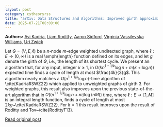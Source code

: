 ```yaml
---
layout: post
category: cstheoryrss
title: "arXiv: Data Structures and Algorithms: Improved girth approximation in weighted undirected graphs"
date: 2025-07-21T00:00:00
---
```


**Authors:** [Avi Kadria](https://dblp.uni-trier.de/search?q=Avi+Kadria), [Liam Roditty](https://dblp.uni-trier.de/search?q=Liam+Roditty), [Aaron Sidford](https://dblp.uni-trier.de/search?q=Aaron+Sidford), [Virginia Vassilevska Williams](https://dblp.uni-trier.de/search?q=Virginia+Vassilevska+Williams), [Uri Zwick](https://dblp.uni-trier.de/search?q=Uri+Zwick)

Let $G = (V,E,\ell)$ be a $n$-node $m$-edge weighted undirected graph, where
$\ell: E \rightarrow (0,\infty)$ is a real \emph{length} function defined on
its edges, and let $g$ denote the girth of $G$, i.e., the length of its
shortest cycle. We present an algorithm that, for any input, integer $k \geq
1$, in $O(kn^{1+1/k}\log{n} + m(k+\log{n}))$ expected time finds a cycle of
length at most $\frac{4k}{3}g$. This algorithm nearly matches a
$O(n^{1+1/k}\log{n})$-time algorithm of \cite{KadriaRSWZ22} which applied to
unweighted graphs of girth $3$. For weighted graphs, this result also improves
upon the previous state-of-the-art algorithm that in $O((n^{1+1/k}\log n+m)\log
(nM))$ time, where $\ell: E \rightarrow [1, M]$ is an integral length function,
finds a cycle of length at most $2kg$~\cite{KadriaRSWZ22}. For $k=1$ this
result improves upon the result of Roditty and Tov~\cite{RodittyT13}.

[Read original post](http://arxiv.org/abs/2507.13869v1)
